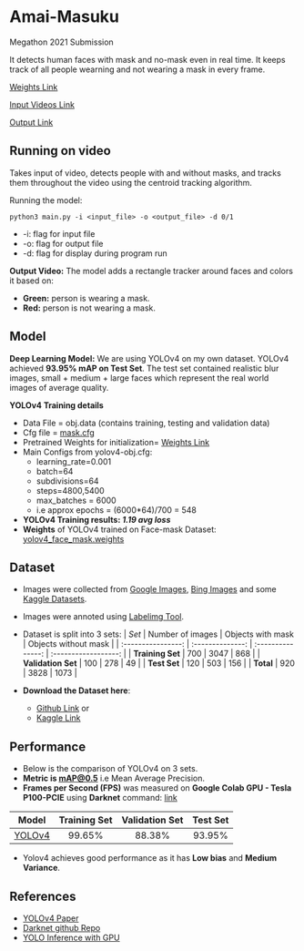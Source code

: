# Amai-Masuku

Megathon 2021 Submission

It detects human faces with mask and no-mask even in real time. It keeps track of all people wearning and not wearing a mask in every frame.

[Weights Link](https://iiitaphyd-my.sharepoint.com/:u:/g/personal/sidharth_giri_students_iiit_ac_in/EdcPoaXm0ZRImds55ekNgNoB2_MwChngyUsNQCN-D51eoA?e=fFzIf2)

[Input Videos Link](https://iiitaphyd-my.sharepoint.com/:f:/g/personal/arihanth_srikar_research_iiit_ac_in/Es1LrdXYd7xMkDpbierdVfYB8gV-hDCzXrvZ1CqQC74Y5A?e=16hrGs)

[Output Link](https://iiitaphyd-my.sharepoint.com/:f:/g/personal/sidharth_giri_students_iiit_ac_in/Erk7sF-f5L5BjbTO4Y84eMYB8V4Bz3w5pPpnd2lQ7orSIQ?e=Rvfu1N)

## Running on video

Takes input of video, detects people with and without masks, and tracks them throughout the video using the centroid tracking algorithm.

Running the model:

`python3 main.py -i <input_file> -o <output_file> -d 0/1`
- -i: flag for input file 
- -o: flag for output file 
- -d: flag for display during program run

**Output Video:** The model adds a rectangle tracker around faces and colors it based on:

- **Green:** person is wearing a mask.
- **Red:** person is not wearing a mask.

## Model

**Deep Learning Model:** We are using YOLOv4 on my own dataset. YOLOv4 achieved **93.95% mAP on Test Set**. The test set contained realistic blur images, small + medium + large faces which represent the real world images of average quality.

**YOLOv4 Training details**

- Data File = obj.data (contains training, testing and validation data)
- Cfg file = [mask.cfg](https://github.com/dkapur17/Amai-Masuku/blob/master/mask.cfg)
- Pretrained Weights for initialization= [Weights Link](https://iiitaphyd-my.sharepoint.com/:u:/g/personal/sidharth_giri_students_iiit_ac_in/EdcPoaXm0ZRImds55ekNgNoB2_MwChngyUsNQCN-D51eoA?e=fFzIf2)
- Main Configs from yolov4-obj.cfg:
  - learning_rate=0.001
  - batch=64
  - subdivisions=64
  - steps=4800,5400
  - max_batches = 6000
  - i.e approx epochs = (6000\*64)/700 = 548
- **YOLOv4 Training results: _1.19 avg loss_**
- **Weights** of YOLOv4 trained on Face-mask Dataset: [yolov4_face_mask.weights](https://bit.ly/yolov4_mask_weights)

## Dataset

- Images were collected from [Google Images](https://www.google.com/imghp?hl=en), [Bing Images](https://www.bing.com/images/trending?form=Z9LH) and some [Kaggle Datasets](https://www.kaggle.com/vtech6/medical-masks-dataset).

- Images were annoted using [Labelimg Tool](https://github.com/tzutalin/labelImg).

- Dataset is split into 3 sets:
  | _Set_ | Number of images | Objects with mask | Objects without mask |
  | :----------------: | :--------------: | :---------------: | :------------------: |
  | **Training Set** | 700 | 3047 | 868 |
  | **Validation Set** | 100 | 278 | 49 |
  | **Test Set** | 120 | 503 | 156 |
  | **Total** | 920 | 3828 | 1073 |

- **Download the Dataset here**:

  - [Github Link](https://github.com/adityap27/face-mask-detector/tree/master/dataset) or
  - [Kaggle Link](https://www.kaggle.com/aditya276/face-mask-dataset-yolo-format)

## Performance

- Below is the comparison of YOLOv4 on 3 sets.
- **Metric is mAP@0.5** i.e Mean Average Precision.
- **Frames per Second (FPS)** was measured on **Google Colab GPU - Tesla P100-PCIE** using **Darknet** command: [link](https://github.com/AlexeyAB/darknet#how-to-evaluate-fps-of-yolov4-on-gpu)

|                                                     Model                                                     | Training Set | Validation Set | Test Set |
| :-----------------------------------------------------------------------------------------------------------: | :----------: | :------------: | :------: |
| [YOLOv4](https://github.com/adityap27/face-mask-detector/blob/master/media/YOLOv4%20Performance.jpg?raw=true) |    99.65%    |     88.38%     |  93.95%  |

- Yolov4 achieves good performance as it has **Low bias** and **Medium Variance**.

## References

- [YOLOv4 Paper](https://arxiv.org/abs/2004.10934)
- [Darknet github Repo](https://github.com/AlexeyAB/darknet)
- [YOLO Inference with GPU](https://www.pyimagesearch.com/2020/02/10/opencv-dnn-with-nvidia-gpus-1549-faster-yolo-ssd-and-mask-r-cnn/)
